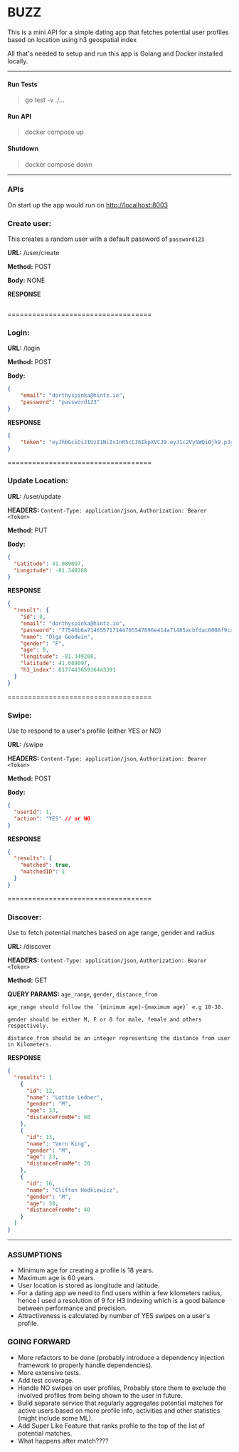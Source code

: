 # BUZZ

This is a mini API for a simple dating app that fetches potential user profiles based on location
using h3 geospatial index



All that's needed to setup and run this app is Golang and Docker installed locally.

---
#### Run Tests
> go test -v ./...

#### Run API
> docker compose up

#### Shutdown
> docker compose down

---

### APIs
On start up the app would run on [http://localhost:8003](http://localhost:8003)

### Create user: 

This creates a random user with a default password of `password123`

**URL:** /user/create

**Method:** POST

**Body:** NONE

**RESPONSE**
```json

```

===================================

### Login:

**URL:** /login

**Method:** POST

**Body:** 
```json
{
    "email": "dorthyspinka@hintz.io",
    "password": "password123"
}
```

**RESPONSE**
```json
{
	"token": "eyJhbGciOiJIUzI1NiIsInR5cCI6IkpXVCJ9.eyJ1c2VySWQiOjh9.pJgdc2DQjtWvHA2rP5_WMzD2Z0Ldd4PPtWWw4ocfGkM"
}
```

===================================

### Update Location:

**URL:** /user/update

**HEADERS:** `Content-Type: application/json`, `Authorization: Bearer <Token>`

**Method:** PUT

**Body:**
```json
{
  "Latitude": 41.089097,
  "Longitude": -81.349288
}
```

**RESPONSE**
```json
{
  "result": {
    "id": 8,
    "email": "dorthyspinka@hintz.io",
    "password": "77546b6a714655717144705547696e414a71485acbfdac6008f9cab4083784cbd1874f76618d2a97",
    "name": "Olga Goodwin",
    "gender": "F",
    "age": 0,
    "longitude": -81.349288,
    "latitude": 41.089097,
    "h3_index": 617744365936443391
  }
}
```

===================================

### Swipe:

Use to respond to a user's profile (either YES or NO)

**URL:** /swipe

**HEADERS:** `Content-Type: application/json`, `Authorization: Bearer <Token>`

**Method:** POST

**Body:**
```json
{
  "userId": 1,
  "action": "YES" // or NO
}
```

**RESPONSE**
```json
{
  "results": {
    "matched": true,
    "matchedID": 1
  }
}
```

===================================

### Discover:

Use to fetch potential matches based on age range, gender and radius

**URL:** /discover

**HEADERS:** `Content-Type: application/json`, `Authorization: Bearer <Token>`

**Method:** GET

**QUERY PARAMS:** `age_range`, `gender`, `distance_from`
```text
age_range should follow the `{minimum age}-{maximum age}` e.g 18-30.

gender should be either M, F or 0 for male, female and others respectively.

distance_from should be an integer representing the distance from user in Kilometers.
```

**RESPONSE**
```json
{
  "results": [
    {
      "id": 12,
      "name": "Lottie Ledner",
      "gender": "M",
      "age": 33,
      "distanceFromMe": 60
    },
    {
      "id": 13,
      "name": "Vern King",
      "gender": "M",
      "age": 23,
      "distanceFromMe": 20
    },
    {
      "id": 16,
      "name": "Clifton Hodkiewicz",
      "gender": "M",
      "age": 38,
      "distanceFromMe": 40
    }
  ]
}
```
---


### ASSUMPTIONS

* Minimum age for creating a profile is 18 years.
* Maximum age is 60 years.
* User location is stored as longitude and latitude.
* For a dating app we need to find users within a few kilometers radius, hence I used a resolution of 9 for H3 indexing which is a good balance between performance and precision.
* Attractiveness is calculated by number of YES swipes on a user's profile.


### GOING FORWARD
* More refactors to be done (probably introduce a dependency injection framework to properly handle dependencies).
* More extensive tests.
* Add test coverage.
* Handle NO swipes on user profiles, Probably store them to exclude the involved profiles from being shown to the user in future.
* Build separate service that regularly aggregates potential matches for active users based on more profile info, activities and other statistics (might include some ML).
* Add Super Like Feature that ranks profile to the top of the list of potential matches.
* What happens after match????
